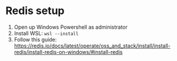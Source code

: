 # Redis setup
1. Open up Windows Powershell as administrator
2. Install WSL: `wsl --install`
3. Follow this guide: https://redis.io/docs/latest/operate/oss_and_stack/install/install-redis/install-redis-on-windows/#install-redis

